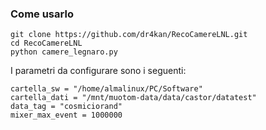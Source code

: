 ### Come usarlo

```
git clone https://github.com/dr4kan/RecoCamereLNL.git
cd RecoCamereLNL
python camere_legnaro.py
```
I parametri da configurare sono i seguenti:

```
cartella_sw = "/home/almalinux/PC/Software"
cartella_dati = "/mnt/muotom-data/data/castor/datatest"
data_tag = "cosmiciorand"
mixer_max_event = 1000000
```
